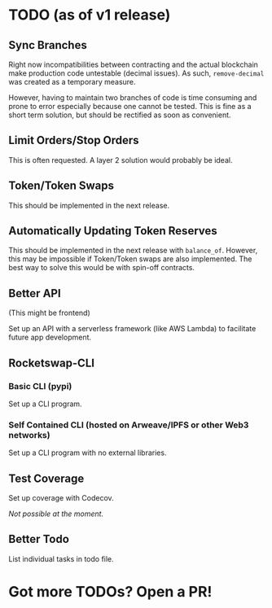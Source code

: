 # TODO (as of v1 release)

## Sync Branches
Right now incompatibilities between contracting and the actual blockchain make production code untestable (decimal issues). As such, `remove-decimal` was created as a temporary measure. 

However, having to maintain two branches of code is time consuming and prone to error especially because one cannot be tested. This is fine as a short term solution, but should be rectified as soon as convenient.

## Limit Orders/Stop Orders
This is often requested. A layer 2 solution would probably be ideal.

## Token/Token Swaps
This should be implemented in the next release. 

## Automatically Updating Token Reserves
This should be implemented in the next release with `balance_of`. However, this may be impossible if Token/Token swaps are also implemented. The best way to solve this would be with spin-off contracts.

## Better API 
(This might be frontend)

Set up an API with a serverless framework (like AWS Lambda) to facilitate future app development.

## Rocketswap-CLI
### Basic CLI (pypi)
Set up a CLI program.
### Self Contained CLI (hosted on Arweave/IPFS or other Web3 networks)
Set up a CLI program with no external libraries. 

## Test Coverage
Set up coverage with Codecov.

*Not possible at the moment.*

## Better Todo
List individual tasks in todo file.

# Got more TODOs? Open a PR!
